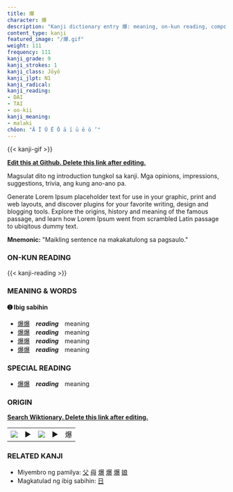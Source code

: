 ```yaml
---
title: 爆
character: 爆
description: "Kanji dictionary entry 爆: meaning, on-kun reading, compounds, origin, related kanji"
content_type: kanji
featured_image: "/爆.gif"
weight: 111
frequency: 111
kanji_grade: 9
kanji_strokes: 1
kanji_class: Jōyō
kanji_jlpt: N1
kanji_radical: 
kanji_reading: 
- DAI
- TAI
- oo-kii
kanji_meaning:
- malaki
chōon: "Ā Ī Ū Ē Ō ā ī ū ē ō ’"
---
```

[//]: # (Don't edit the line below. Kanji animated GIF code is automatically generated.)
{{< kanji-gif >}}

[//]: # (Edit below this line.)

**[Edit this at Github. Delete this link after editing.](https://github.com/tim0g/tim/tree/main/content/kanji/爆/index.md)**

Magsulat dito ng introduction tungkol sa kanji. Mga opinions, impressions, suggestions, trivia, ang kung ano-ano pa.

Generate Lorem Ipsum placeholder text for use in your graphic, print and web layouts, and discover plugins for your favorite writing, design and blogging tools. Explore the origins, history and meaning of the famous passage, and learn how Lorem Ipsum went from scrambled Latin passage to ubiqitous dummy text.
 
**Mnemonic:** "Maikling sentence na makakatulong sa pagsaulo."

### ON-KUN READING

[//]: # (Don't edit the line below. ON-KUN READING code is automatically generated.)
{{< kanji-reading >}}

### MEANING & WORDS

#### ➊ **Ibig sabihin**
  - [爆](../爆)[爆](../爆)　***reading***　meaning
  - [爆](../爆)[爆](../爆)　***reading***　meaning
  - [爆](../爆)[爆](../爆)　***reading***　meaning
  - [爆](../爆)[爆](../爆)　***reading***　meaning

### SPECIAL READING
  - [爆](../爆)[爆](../爆)　***reading***　meaning

### ORIGIN

**[Search Wiktionary. Delete this link after editing.](https://wiktionary.org/wiki/爆)**
<table class="kanji-table"><tr><td>
<img src="60px-爆-bronze.svg.png">
</td><td>▶</td><td>
<img src="60px-爆-oracle.svg.png">
</td><td>▶</td>
<td class="kanji-origin">爆</td>
</tr></table>

### RELATED KANJI
- Miyembro ng pamilya: [父](../父) [母](../母) [爆](../爆) [爆](../爆) [爆](../爆) [娘](../娘)
- Magkatulad ng ibig sabihin: [日](../日)
